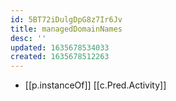 ```yaml
---
id: 5BT72iDulgDpG8z7Ir6Jv
title: managedDomainNames
desc: ''
updated: 1635678534033
created: 1635678512263
---
```



- [[p.instanceOf]] [[c.Pred.Activity]]

